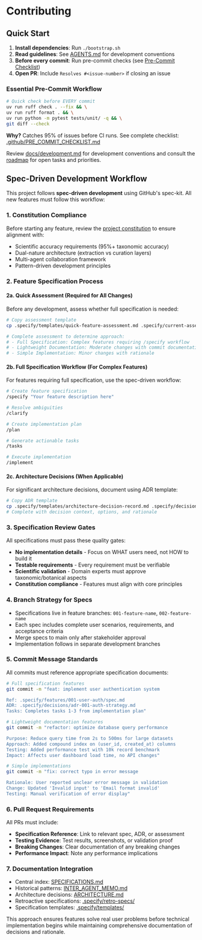 # Contributing

## Quick Start

1. **Install dependencies**: Run `./bootstrap.sh`
2. **Read guidelines**: See [AGENTS.md](AGENTS.md) for development conventions
3. **Before every commit**: Run pre-commit checks (see [Pre-Commit Checklist](.github/PRE_COMMIT_CHECKLIST.md))
4. **Open PR**: Include `Resolves #<issue-number>` if closing an issue

### Essential Pre-Commit Workflow

```bash
# Quick check before EVERY commit
uv run ruff check . --fix && \
uv run ruff format . && \
uv run python -m pytest tests/unit/ -q && \
git diff --check
```

**Why?** Catches 95% of issues before CI runs. See complete checklist: [.github/PRE_COMMIT_CHECKLIST.md](.github/PRE_COMMIT_CHECKLIST.md)

Review [docs/development.md](docs/development.md) for development conventions and consult the [roadmap](docs/roadmap.md) for open tasks and priorities.

## Spec-Driven Development Workflow

This project follows **spec-driven development** using GitHub's spec-kit. All new features must follow this workflow:

### 1. Constitution Compliance
Before starting any feature, review the [project constitution](.specify/memory/constitution.md) to ensure alignment with:
- Scientific accuracy requirements (95%+ taxonomic accuracy)
- Dual-nature architecture (extraction vs curation layers)
- Multi-agent collaboration framework
- Pattern-driven development principles

### 2. Feature Specification Process

#### 2a. Quick Assessment (Required for All Changes)
Before any development, assess whether full specification is needed:

```bash
# Copy assessment template
cp .specify/templates/quick-feature-assessment.md .specify/current-assessment.md

# Complete assessment to determine approach:
# - Full Specification: Complex features requiring /specify workflow
# - Lightweight Documentation: Moderate changes with commit documentation
# - Simple Implementation: Minor changes with rationale
```

#### 2b. Full Specification Workflow (For Complex Features)
For features requiring full specification, use the spec-driven workflow:

```bash
# Create feature specification
/specify "Your feature description here"

# Resolve ambiguities
/clarify

# Create implementation plan
/plan

# Generate actionable tasks
/tasks

# Execute implementation
/implement
```

#### 2c. Architecture Decisions (When Applicable)
For significant architecture decisions, document using ADR template:

```bash
# Copy ADR template
cp .specify/templates/architecture-decision-record.md .specify/decisions/adr-XXX-decision-name.md
# Complete with decision context, options, and rationale
```

### 3. Specification Review Gates
All specifications must pass these quality gates:
- **No implementation details** - Focus on WHAT users need, not HOW to build it
- **Testable requirements** - Every requirement must be verifiable
- **Scientific validation** - Domain experts must approve taxonomic/botanical aspects
- **Constitution compliance** - Features must align with core principles

### 4. Branch Strategy for Specs
- Specifications live in feature branches: `001-feature-name`, `002-feature-name`
- Each spec includes complete user scenarios, requirements, and acceptance criteria
- Merge specs to main only after stakeholder approval
- Implementation follows in separate development branches

### 5. Commit Message Standards

All commits must reference appropriate specification documents:

```bash
# Full specification features
git commit -m "feat: implement user authentication system

Ref: .specify/features/001-user-auth/spec.md
ADR: .specify/decisions/adr-001-auth-strategy.md
Tasks: Completes tasks 1-3 from implementation plan"

# Lightweight documentation features
git commit -m "refactor: optimize database query performance

Purpose: Reduce query time from 2s to 500ms for large datasets
Approach: Added compound index on (user_id, created_at) columns
Testing: Added performance test with 10k record benchmark
Impact: Affects user dashboard load time, no API changes"

# Simple implementations
git commit -m "fix: correct typo in error message

Rationale: User reported unclear error message in validation
Change: Updated 'Invalid input' to 'Email format invalid'
Testing: Manual verification of error display"
```

### 6. Pull Request Requirements

All PRs must include:
- **Specification Reference**: Link to relevant spec, ADR, or assessment
- **Testing Evidence**: Test results, screenshots, or validation proof
- **Breaking Changes**: Clear documentation of any breaking changes
- **Performance Impact**: Note any performance implications

### 7. Documentation Integration
- Central index: [SPECIFICATIONS.md](SPECIFICATIONS.md)
- Historical patterns: [INTER_AGENT_MEMO.md](INTER_AGENT_MEMO.md)
- Architecture decisions: [ARCHITECTURE.md](ARCHITECTURE.md)
- Retroactive specifications: [.specify/retro-specs/](.specify/retro-specs/)
- Specification templates: [.specify/templates/](.specify/templates/)

This approach ensures features solve real user problems before technical implementation begins while maintaining comprehensive documentation of decisions and rationale.
